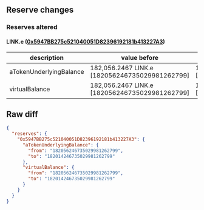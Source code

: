 ## Reserve changes

### Reserves altered

#### LINK.e ([0x5947BB275c521040051D82396192181b413227A3](https://snowtrace.io/address/0x5947BB275c521040051D82396192181b413227A3))

| description | value before | value after |
| --- | --- | --- |
| aTokenUnderlyingBalance | 182,056.2467 LINK.e [182056246735029981262799] | 182,014.2467 LINK.e [182014246735029981262799] |
| virtualBalance | 182,056.2467 LINK.e [182056246735029981262799] | 182,014.2467 LINK.e [182014246735029981262799] |


## Raw diff

```json
{
  "reserves": {
    "0x5947BB275c521040051D82396192181b413227A3": {
      "aTokenUnderlyingBalance": {
        "from": "182056246735029981262799",
        "to": "182014246735029981262799"
      },
      "virtualBalance": {
        "from": "182056246735029981262799",
        "to": "182014246735029981262799"
      }
    }
  }
}
```